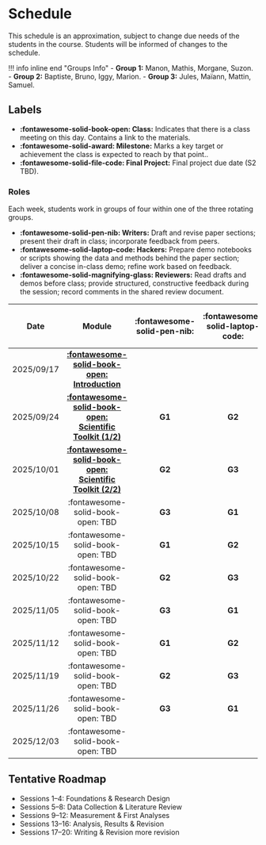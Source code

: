 # Schedule

This schedule is an approximation, subject to change due needs of the students in the course. Students will be informed of changes to the schedule.


!!! info inline end "Groups Info"
    - **Group 1:** Manon, Mathis, Morgane, Suzon.
    - **Group 2:** Baptiste, Bruno, Iggy, Marion.
    - **Group 3:** Jules, Maïann, Mattin, Samuel. 

## Labels
- **:fontawesome-solid-book-open: Class:** Indicates that there is a class meeting on this day. Contains a link to the materials.
- **:fontawesome-solid-award: Milestone:** Marks a key target or achievement the class is expected to reach by that point..
- **:fontawesome-solid-file-code: Final Project:** Final project due date (S2 TBD).

### Roles
Each week, students work in groups of four within one of the three rotating groups.

* **:fontawesome-solid-pen-nib: Writers:** Draft and revise paper sections; present their draft in class; incorporate feedback from peers.  
* **:fontawesome-solid-laptop-code: Hackers:** Prepare demo notebooks or scripts showing the data and methods behind the paper section; deliver a concise in-class demo; refine work based on feedback.  
* **:fontawesome-solid-magnifying-glass: Reviewers:** Read drafts and demos before class; provide structured, constructive feedback during the session; record comments in the shared review document.  




| Date       | Module                                                                   | :fontawesome-solid-pen-nib: | :fontawesome-solid-laptop-code: | :fontawesome-solid-magnifying-glass: | Milestone |
| :-:        | :-:                                                                       | :-:    | :-:    | :-:    | :-:                                                                         |
| 2025/09/17 | [**:fontawesome-solid-book-open: Introduction**](modules/introduction.md)|        |        |        |                                                                             |
| 2025/09/24 | [**:fontawesome-solid-book-open: Scientific Toolkit (1/2)**](modules/science.md) | **G1** | **G2** | **G3** | [**:fontawesome-regular-paper-plane: Onboarding**](resources/onboarding.md) |
| 2025/10/01 | [**:fontawesome-solid-book-open: Scientific Toolkit (2/2)**](modules/science-2.md)                                        | **G2** | **G3** | **G1** | **:fontawesome-solid-award: Idea** |
| 2025/10/08 | :fontawesome-solid-book-open: TBD                                        | **G3** | **G1** | **G2** |      |
| 2025/10/15 | :fontawesome-solid-book-open: TBD                                        | **G1** | **G2** | **G3** |      |
| 2025/10/22 | :fontawesome-solid-book-open: TBD                                        | **G2** | **G3** | **G1** |      |
| 2025/11/05 | :fontawesome-solid-book-open: TBD                                        | **G3** | **G1** | **G2** | **:fontawesome-solid-award: Proposal** |
| 2025/11/12 | :fontawesome-solid-book-open: TBD                                        | **G1** | **G2** | **G3** |      |
| 2025/11/19 | :fontawesome-solid-book-open: TBD                                        | **G2** | **G3** | **G1** |      |
| 2025/11/26 | :fontawesome-solid-book-open: TBD                                        | **G3** | **G1** | **G2** |      |
| 2025/12/03 | :fontawesome-solid-book-open: TBD                                        |        |        |        | **:fontawesome-solid-award: Exploration** | 


## Tentative Roadmap
- Sessions 1–4: Foundations & Research Design
- Sessions 5–8: Data Collection & Literature Review
- Sessions 9–12: Measurement & First Analyses
- Sessions 13–16: Analysis, Results & Revision
- Sessions 17–20: Writing & Revision more revision 

<!-- | Date       | Module                              | Demo                                                      | Deadline                                                                                                                                   | -->
<!-- | :-:        | :-:                                 | :-:                                                       | :-:                                                                                                                                        | -->
<!-- | 2025/09/17 | [](modules/introduction.md) Introduction                           |                                                           |                                                                                                                                            | -->
<!-- | 2025/09/24 | [](modules/tools.md) Science, Code, & Writing                                         |                                                           | [**:fontawesome-regular-paper-plane: Onboarding**](resources/onboarding.md)                                                      | -->
<!-- | 2025/10/01 | [](modules/programming-1.md) Science, Code, and Voter Turnout      | [:octicons-mortar-board-24:](activities/participation.md) | [**:fontawesome-solid-chess: - C1**](https://colab.research.google.com/github/mickaeltemporao/itds/blob/main/materials/assignment-1.ipynb) | -->
<!-- | 2025/10/08 | [](modules/programming-1.md) Science, Code, and Voter Turnout      | [:octicons-mortar-board-24:](activities/participation.md) | [**:fontawesome-solid-chess: - C1**](https://colab.research.google.com/github/mickaeltemporao/itds/blob/main/materials/assignment-1.ipynb) | -->
<!-- | 2025/10/15 | [](modules/programming-2.md) A Respondent's Survey Data            | [:octicons-mortar-board-24:](activities/participation.md) |                                                                                                                                            | -->
<!-- | 2025/10/22 | [](modules/programming-3.md) From Concepts to Code                 | [:octicons-mortar-board-24:](activities/participation.md) |                                                                                                                                            | -->
<!-- | 2025/11/05 | [](modules/programming-4.md) Introduction to Data Visualisation    | [:octicons-mortar-board-24:](activities/participation.md) |                                                                                                                                            | -->
<!-- | 2025/11/12 | [](modules/exploration-1.md) Exploring Single Variables            | [:octicons-mortar-board-24:](activities/participation.md) | [**:fontawesome-solid-chess: - C2**](https://colab.research.google.com/github/mickaeltemporao/itds/blob/main/materials/assignment-2.ipynb) | -->
<!-- | 2025/11/19 | [](modules/exploration-2.md) Exploring Variable Relationships      | [:octicons-mortar-board-24:](activities/participation.md) |                                                                                                                                            | -->
<!-- | 2025/11/26 | [](modules/management-1.md) Recoding Existing Values               | [:octicons-mortar-board-24:](activities/participation.md) |                                                                                                                                            | -->
<!-- | 2025/12/03 | [](modules/management-2.md) Dealing with Missing Values            | [:octicons-mortar-board-24:](activities/participation.md) |                                                                                                                                            | -->



